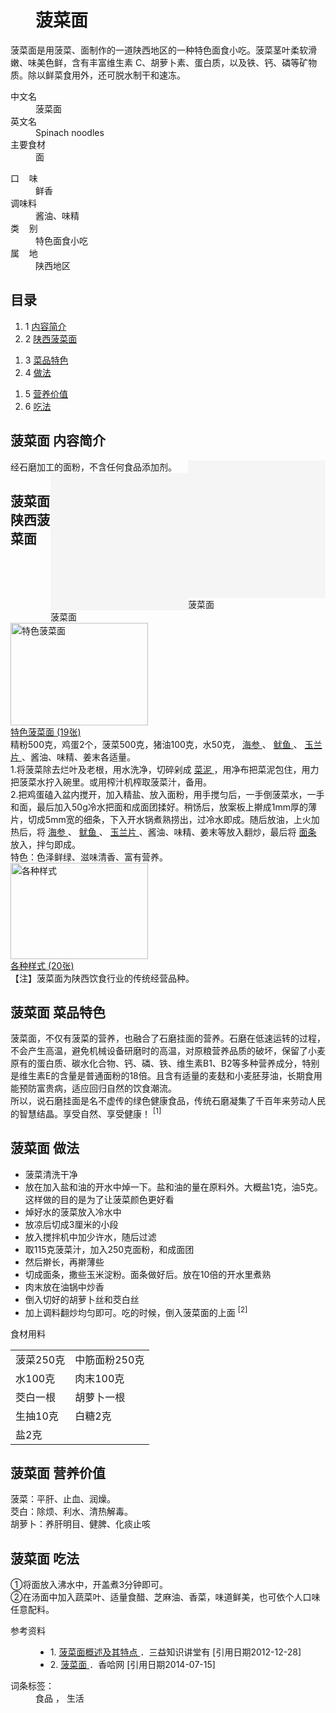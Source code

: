 <div class="main-content">
 <div class="top-tool">
 </div>
 <div style="width:0;height:0;clear:both">
 </div>
 <dl class="lemmaWgt-lemmaTitle lemmaWgt-lemmaTitle-">
  <dd class="lemmaWgt-lemmaTitle-title">
   <h1>
    菠菜面
   </h1>
   <a class="edit-lemma cmn-btn-hover-blue cmn-btn-28 j-edit-link" href="javascript:;">
   </a>
   <a class="lock-lemma" href="javascript:;" nslog-type="10003105" target="_blank" title="锁定">
   </a>
   <a class="lemma-discussion cmn-btn-hover-blue cmn-btn-28 j-discussion-link" href="/planet/talk?lemmaId=2220671" nslog-type="90000102" target="_blank">
   </a>
  </dd>
 </dl>
 <div class="promotion-declaration">
 </div>
 <div class="lemma-summary" label-module="lemmaSummary">
  <div class="para" label-module="para">
   菠菜面是用菠菜、面制作的一道陕西地区的一种特色面食小吃。菠菜茎叶柔软滑嫩、味美色鲜，含有丰富维生素 C、胡萝卜素、蛋白质，以及铁、钙、磷等矿物质。除以鲜菜食用外，还可脱水制干和速冻。
  </div>
 </div>
 <div class="configModuleBanner">
 </div>
 <div class="basic-info cmn-clearfix">
  <dl class="basicInfo-block basicInfo-left">
   <dt class="basicInfo-item name">
    中文名
   </dt>
   <dd class="basicInfo-item value">
    菠菜面
   </dd>
   <dt class="basicInfo-item name">
    英文名
   </dt>
   <dd class="basicInfo-item value">
    Spinach noodles
   </dd>
   <dt class="basicInfo-item name">
    主要食材
   </dt>
   <dd class="basicInfo-item value">
    面
   </dd>
  </dl>
  <dl class="basicInfo-block basicInfo-right">
   <dt class="basicInfo-item name">
    口    味
   </dt>
   <dd class="basicInfo-item value">
    鲜香
   </dd>
   <dt class="basicInfo-item name">
    调味料
   </dt>
   <dd class="basicInfo-item value">
    酱油、味精
   </dd>
   <dt class="basicInfo-item name">
    类    别
   </dt>
   <dd class="basicInfo-item value">
    特色面食小吃
   </dd>
   <dt class="basicInfo-item name">
    属    地
   </dt>
   <dd class="basicInfo-item value">
    陕西地区
   </dd>
  </dl>
 </div>
 <div class="lemmaWgt-lemmaCatalog">
  <div class="lemma-catalog">
   <h2 class="block-title">
    目录
   </h2>
   <div class="catalog-list column-3">
    <ol>
     <li class="level1">
      <span class="index">
       1
      </span>
      <span class="text">
       <a href="#1">
        内容简介
       </a>
      </span>
     </li>
     <li class="level1">
      <span class="index">
       2
      </span>
      <span class="text">
       <a href="#2">
        陕西菠菜面
       </a>
      </span>
     </li>
    </ol>
    <ol>
     <li class="level1">
      <span class="index">
       3
      </span>
      <span class="text">
       <a href="#3">
        菜品特色
       </a>
      </span>
     </li>
     <li class="level1">
      <span class="index">
       4
      </span>
      <span class="text">
       <a href="#4">
        做法
       </a>
      </span>
     </li>
    </ol>
    <ol>
     <li class="level1">
      <span class="index">
       5
      </span>
      <span class="text">
       <a href="#5">
        营养价值
       </a>
      </span>
     </li>
     <li class="level1">
      <span class="index">
       6
      </span>
      <span class="text">
       <a href="#6">
        吃法
       </a>
      </span>
     </li>
    </ol>
   </div>
  </div>
 </div>
 <div class="anchor-list">
  <a class="lemma-anchor para-title" name="1">
  </a>
  <a class="lemma-anchor" name="sub123036_1">
  </a>
  <a class="lemma-anchor" name="内容简介">
  </a>
 </div>
 <div class="para-title level-2" label-module="para-title">
  <h2 class="title-text">
   <span class="title-prefix">
    菠菜面
   </span>
   内容简介
  </h2>
  <a class="edit-icon j-edit-link" data-edit-dl="1" href="javascript:;">
  </a>
 </div>
 <div class="para" label-module="para">
  经石磨加工的面粉，不含任何食品添加剂。
  <div class="lemma-picture text-pic layout-right" style="width:220px; float: right;">
   <a class="image-link" href="/pic/%E8%8F%A0%E8%8F%9C%E9%9D%A2/2220671/0/4b90f603738da97766d111a5b651f8198718e346?fr=lemma&amp;ct=single" nslog-type="9317" style="width:220px;height:220px;" target="_blank" title="菠菜面">
    <img alt="菠菜面" class="lazy-img" data-src="http://h.hiphotos.baidu.com/baike/s%3D220/sign=44160fd0dbc451daf2f60be986fc52a5/4b90f603738da97766d111a5b651f8198718e346.jpg" src="data:image/png;base64,iVBORw0KGgoAAAANSUhEUgAAAAEAAAABCAMAAAAoyzS7AAAAGXRFWHRTb2Z0d2FyZQBBZG9iZSBJbWFnZVJlYWR5ccllPAAAAAZQTFRF9fX1AAAA0VQI3QAAAAxJREFUeNpiYAAIMAAAAgABT21Z4QAAAABJRU5ErkJggg==" style="width:220px;height:220px;"/>
   </a>
   <span class="description">
    菠菜面
   </span>
  </div>
  <div class="lemma-picture text-pic" style="width:220px; float: right;">
   <a class="image-link" href="/pic/%E8%8F%A0%E8%8F%9C%E9%9D%A2/2220671/0/d01373f082025aaf71d75010fbedab64024f1a07?fr=lemma&amp;ct=single" nslog-type="9317" style="width:220px;height:220px;" target="_blank" title="菠菜面">
    <img alt="菠菜面" class="lazy-img" data-src="http://f.hiphotos.baidu.com/baike/s%3D220/sign=1ce56b243bc79f3d8be1e3328aa3cdbc/d01373f082025aaf71d75010fbedab64024f1a07.jpg" src="data:image/png;base64,iVBORw0KGgoAAAANSUhEUgAAAAEAAAABCAMAAAAoyzS7AAAAGXRFWHRTb2Z0d2FyZQBBZG9iZSBJbWFnZVJlYWR5ccllPAAAAAZQTFRF9fX1AAAA0VQI3QAAAAxJREFUeNpiYAAIMAAAAgABT21Z4QAAAABJRU5ErkJggg==" style="width:220px;height:220px;"/>
   </a>
   <span class="description">
    菠菜面
   </span>
  </div>
 </div>
 <div class="anchor-list">
  <a class="lemma-anchor para-title" name="2">
  </a>
  <a class="lemma-anchor" name="sub123036_2">
  </a>
  <a class="lemma-anchor" name="陕西菠菜面">
  </a>
 </div>
 <div class="para-title level-2" label-module="para-title">
  <h2 class="title-text">
   <span class="title-prefix">
    菠菜面
   </span>
   陕西菠菜面
  </h2>
  <a class="edit-icon j-edit-link" data-edit-dl="2" href="javascript:;">
  </a>
 </div>
 <div class="para" label-module="para" style="clear: both;">
  <a class="lemma-album layout-right nslog:10000206" href="/pic/%E8%8F%A0%E8%8F%9C%E9%9D%A2/2220671/1104038/d8b8c92adf575961d42af1f8?fr=lemma&amp;ct=cover" nslog-type="10000206" style="width:222px;" target="_blank" title="特色菠菜面">
   <div class="album-wrap" style="width:220px;height:164px;">
    <img alt="特色菠菜面" class="picture" src="https://gss3.bdstatic.com/7Po3dSag_xI4khGkpoWK1HF6hhy/baike/s%3D220/sign=0c15cc1df81986184547e8867aed2e69/6c224f4a20a44623b6f9ec1e9822720e0cf3d79f.jpg" style="width:220px;height:164px;"/>
   </div>
   <div class="description">
    特色菠菜面
    <span class="number">
     (19张)
    </span>
   </div>
   <div class="albumBg">
    <div class="albumBgFir" style="width:214px;">
    </div>
    <div class="albumBgSec" style="width:208px;">
    </div>
   </div>
  </a>
  精粉500克，鸡蛋2个，菠菜500克，猪油100克，水50克，
  <a href="/item/%E6%B5%B7%E5%8F%82" target="_blank">
   海参
  </a>
  、
  <a href="/item/%E9%B1%BF%E9%B1%BC" target="_blank">
   鱿鱼
  </a>
  、
  <a href="/item/%E7%8E%89%E5%85%B0%E7%89%87" target="_blank">
   玉兰片
  </a>
  、酱油、味精、姜末各适量。
 </div>
 <div class="para" label-module="para">
  1.将菠菜除去烂叶及老根，用水洗净，切碎剁成
  <a href="/item/%E8%8F%9C%E6%B3%A5" target="_blank">
   菜泥
  </a>
  ，用净布把菜泥包住，用力把菠菜水拧入碗里。或用榨汁机榨取菠菜汁，备用。
 </div>
 <div class="para" label-module="para">
  2.把鸡蛋磕入盆内搅开，加入精盐、放入面粉，用手搅匀后，一手倒菠菜水，一手和面，最后加入50g冷水把面和成面团揉好。稍饧后，放案板上擀成1mm厚的薄片，切成5mm宽的细条，下入开水锅煮熟捞出，过冷水即成。随后放油，上火加热后，将
  <a href="/item/%E6%B5%B7%E5%8F%82" target="_blank">
   海参
  </a>
  、
  <a href="/item/%E9%B1%BF%E9%B1%BC" target="_blank">
   鱿鱼
  </a>
  、
  <a href="/item/%E7%8E%89%E5%85%B0%E7%89%87" target="_blank">
   玉兰片
  </a>
  、酱油、味精、姜末等放入翻炒，最后将
  <a href="/item/%E9%9D%A2%E6%9D%A1" target="_blank">
   面条
  </a>
  放入，拌匀即成。
 </div>
 <div class="para" label-module="para">
  特色：色泽鲜绿、滋味清香、富有营养。
  <a class="lemma-album layout-right nslog:10000206" href="/pic/%E8%8F%A0%E8%8F%9C%E9%9D%A2/2220671/1104039/fd428c45eb89a873879473ea?fr=lemma&amp;ct=cover" nslog-type="10000206" style="width:222px;" target="_blank" title="各种样式">
   <div class="album-wrap" style="width:220px;height:154px;">
    <img alt="各种样式" class="picture" src="https://gss1.bdstatic.com/-vo3dSag_xI4khGkpoWK1HF6hhy/baike/s%3D220/sign=b8349991e71190ef05fb95ddfe1b9df7/314e251f95cad1c89a87b55b7f3e6709c93d5189.jpg" style="width:220px;height:154px;"/>
   </div>
   <div class="description">
    各种样式
    <span class="number">
     (20张)
    </span>
   </div>
   <div class="albumBg">
    <div class="albumBgFir" style="width:214px;">
    </div>
    <div class="albumBgSec" style="width:208px;">
    </div>
   </div>
  </a>
 </div>
 <div class="para" label-module="para">
  【注】菠菜面为陕西饮食行业的传统经营品种。
 </div>
 <div class="anchor-list">
  <a class="lemma-anchor para-title" name="3">
  </a>
  <a class="lemma-anchor" name="sub123036_3">
  </a>
  <a class="lemma-anchor" name="菜品特色">
  </a>
 </div>
 <div class="para-title level-2" label-module="para-title">
  <h2 class="title-text">
   <span class="title-prefix">
    菠菜面
   </span>
   菜品特色
  </h2>
  <a class="edit-icon j-edit-link" data-edit-dl="3" href="javascript:;">
  </a>
 </div>
 <div class="para" label-module="para">
  菠菜面，不仅有菠菜的营养，也融合了石磨挂面的营养。石磨在低速运转的过程，不会产生高温，避免机械设备研磨时的高温，对原粮营养品质的破坏，保留了小麦原有的蛋白质、碳水化合物、钙、磷、铁、维生素B1、B2等多种营养成分，特别是维生素E的含量是普通面粉的18倍。且含有适量的麦麸和小麦胚芽油，长期食用能预防富贵病，适应回归自然的饮食潮流。
 </div>
 <div class="para" label-module="para">
  所以，说石磨挂面是名不虚传的绿色健康食品，传统石磨凝集了千百年来劳动人民的智慧结晶。享受自然、享受健康！
  <sup class="sup--normal" data-ctrmap=":1," data-sup="1">
   [1]
  </sup>
  <a class="sup-anchor" name="ref_[1]_123036">
  </a>
 </div>
 <div class="anchor-list">
  <a class="lemma-anchor para-title" name="4">
  </a>
  <a class="lemma-anchor" name="sub123036_4">
  </a>
  <a class="lemma-anchor" name="做法">
  </a>
 </div>
 <div class="para-title level-2" label-module="para-title">
  <h2 class="title-text">
   <span class="title-prefix">
    菠菜面
   </span>
   做法
  </h2>
  <a class="edit-icon j-edit-link" data-edit-dl="4" href="javascript:;">
  </a>
 </div>
 <ul class="custom_dot para-list list-paddingleft-1">
  <li class="list-dot list-dot-paddingleft">
   <div class="para" label-module="para">
    菠菜清洗干净
   </div>
  </li>
  <li class="list-dot list-dot-paddingleft">
   <div class="para" label-module="para">
    放在加入盐和油的开水中焯一下。盐和油的量在原料外。大概盐1克，油5克。这样做的目的是为了让菠菜颜色更好看
   </div>
  </li>
  <li class="list-dot list-dot-paddingleft">
   <div class="para" label-module="para">
    焯好水的菠菜放入冷水中
   </div>
  </li>
  <li class="list-dot list-dot-paddingleft">
   <div class="para" label-module="para">
    放凉后切成3厘米的小段
   </div>
  </li>
  <li class="list-dot list-dot-paddingleft">
   <div class="para" label-module="para">
    放入搅拌机中加少许水，随后过滤
   </div>
  </li>
  <li class="list-dot list-dot-paddingleft">
   <div class="para" label-module="para">
    取115克菠菜汁，加入250克面粉，和成面团
   </div>
  </li>
  <li class="list-dot list-dot-paddingleft">
   <div class="para" label-module="para">
    然后擀长，再擀薄些
   </div>
  </li>
  <li class="list-dot list-dot-paddingleft">
   <div class="para" label-module="para">
    切成面条，撒些玉米淀粉。面条做好后。放在10倍的开水里煮熟
   </div>
  </li>
  <li class="list-dot list-dot-paddingleft">
   <div class="para" label-module="para">
    肉末放在油锅中炒香
   </div>
  </li>
  <li class="list-dot list-dot-paddingleft">
   <div class="para" label-module="para">
    倒入切好的胡萝卜丝和茭白丝
   </div>
  </li>
  <li class="list-dot list-dot-paddingleft">
   <div class="para" label-module="para">
    加上调料翻炒均匀即可。吃的时候，倒入菠菜面的上面
    <sup class="sup--normal" data-ctrmap=":2," data-sup="2">
     [2]
    </sup>
    <a class="sup-anchor" name="ref_[2]_123036">
    </a>
   </div>
  </li>
 </ul>
 <div class="para" label-module="para">
  食材用料
 </div>
 <table class="table-view log-set-param" log-set-param="table_view" width="100%">
  <tr>
   <td>
    <div class="para" label-module="para">
     菠菜250克
    </div>
   </td>
   <td>
    <div class="para" label-module="para">
     中筋面粉250克
    </div>
   </td>
  </tr>
  <tr>
   <td>
    <div class="para" label-module="para">
     水100克
    </div>
   </td>
   <td>
    <div class="para" label-module="para">
     肉末100克
    </div>
   </td>
  </tr>
  <tr>
   <td>
    <div class="para" label-module="para">
     茭白一根
    </div>
   </td>
   <td>
    <div class="para" label-module="para">
     胡萝卜一根
    </div>
   </td>
  </tr>
  <tr>
   <td>
    <div class="para" label-module="para">
     生抽10克
    </div>
   </td>
   <td>
    <div class="para" label-module="para">
     白糖2克
    </div>
   </td>
  </tr>
  <tr>
   <td colspan="2">
    <div class="para" label-module="para">
     盐2克
    </div>
   </td>
  </tr>
 </table>
 <div class="anchor-list">
  <a class="lemma-anchor para-title" name="5">
  </a>
  <a class="lemma-anchor" name="sub123036_5">
  </a>
  <a class="lemma-anchor" name="营养价值">
  </a>
 </div>
 <div class="para-title level-2" label-module="para-title">
  <h2 class="title-text">
   <span class="title-prefix">
    菠菜面
   </span>
   营养价值
  </h2>
  <a class="edit-icon j-edit-link" data-edit-dl="5" href="javascript:;">
  </a>
 </div>
 <div class="para" label-module="para">
  菠菜：平肝、止血、润燥。
 </div>
 <div class="para" label-module="para">
  茭白：除烦、利水、清热解毒。
 </div>
 <div class="para" label-module="para">
  胡萝卜：养肝明目、健脾、化痰止咳
 </div>
 <div class="anchor-list">
  <a class="lemma-anchor para-title" name="6">
  </a>
  <a class="lemma-anchor" name="sub123036_6">
  </a>
  <a class="lemma-anchor" name="吃法">
  </a>
 </div>
 <div class="para-title level-2" label-module="para-title">
  <h2 class="title-text">
   <span class="title-prefix">
    菠菜面
   </span>
   吃法
  </h2>
  <a class="edit-icon j-edit-link" data-edit-dl="6" href="javascript:;">
  </a>
 </div>
 <div class="para" label-module="para">
  ①将面放入沸水中，开盖煮3分钟即可。
 </div>
 <div class="para" label-module="para">
  ②在汤面中加入蔬菜叶、适量食醋、芝麻油、香菜，味道鲜美，也可依个人口味任意配料。
 </div>
 <div class="anchor-list">
  <a class="lemma-anchor a" name="a">
  </a>
 </div>
 <div class="album-list">
 </div>
 <dl class="lemma-reference collapse nslog-area log-set-param" data-nslog-type="2" log-set-param="ext_reference">
  <dt class="reference-title">
   参考资料
  </dt>
  <dd class="reference-list-wrap">
   <ul class="reference-list">
    <li class="reference-item reference-item--type1" id="reference-[1]-123036-wrap">
     <span class="index">
      1.
     </span>
     <a class="gotop anchor" href="#ref_[1]_123036" id="refIndex_1_123036" name="refIndex_1_123036" title="向上跳转">
     </a>
     <a class="text" href="/reference/2220671/24faqSizd2EAQl87WJ0hSMIKloK_J9VK0np6niTC5nS2ITF-qB0lfDTqM3pG_U2J7g4iuGKyHYn4mLXZ7HmfSnvMEjUsKmIR" rel="nofollow" target="_blank">
      菠菜面概述及其特点
      <span class="linkout">
      </span>
     </a>
     <span class="site">
      ．三益知识讲堂有
     </span>
     <span>
      [引用日期2012-12-28]
     </span>
    </li>
    <li class="reference-item reference-item--type1" id="reference-[2]-123036-wrap">
     <span class="index">
      2.
     </span>
     <a class="gotop anchor" href="#ref_[2]_123036" id="refIndex_2_123036" name="refIndex_2_123036" title="向上跳转">
     </a>
     <a class="text" href="/reference/2220671/d8ba_Up888vVFA09CH8RoAkhQGC15-FtOOCTmyfseTk_n_GoXzA_5iQAYXiA6azagy6aCKwoNQAqMnLbJgC4Rm6S9C6_70U" rel="nofollow" target="_blank">
      菠菜面
      <span class="linkout">
      </span>
     </a>
     <span class="site">
      ．香哈网
     </span>
     <span>
      [引用日期2014-07-15]
     </span>
    </li>
   </ul>
  </dd>
 </dl>
 <div id="open-tag">
  <div class="open-tag-title">
   词条标签：
  </div>
  <dd id="open-tag-item">
   <span class="taglist">
    食品
   </span>
   ，
   <span class="taglist">
    生活
   </span>
  </dd>
  <div class="open-tag-collapse" id="open-tag-collapse">
  </div>
 </div>
 <div class="clear">
 </div>
</div>
